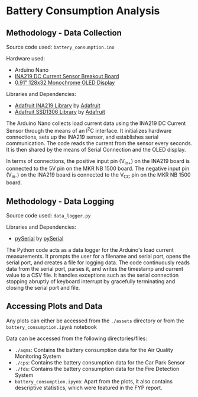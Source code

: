 # Battery Consumption Analysis
## Methodology - Data Collection
Source code used: `battery_consumption.ino`

Hardware used:
- Arduino Nano
- [INA219 DC Current Sensor Breakout Board](https://learn.adafruit.com/adafruit-ina219-current-sensor-breakout)
- [0.91" 128x32 Monochrome OLED Display](https://www.adafruit.com/product/661)

Libraries and Dependencies:
- [Adafruit INA219 Library](https://github.com/adafruit/Adafruit_INA219) by [Adafruit](https://github.com/adafruit)
- [Adafruit SSD1306 Library](https://github.com/adafruit/Adafruit_SSD1306) by [Adafruit](https://github.com/adafruit)

The Arduino Nano collects load current data using the INA219 DC Current Sensor through the means of an I<sup>2</sup>C interface. It initializes hardware connections, sets up the INA219 sensor, and establishes serial communication. The code reads the current from the sensor every seconds. It is then shared by the means of Serial Connection and the OLED display.

In terms of connections, the positive input pin (V<sub>in+</sub>) on the INA219 board is connected to the 5V pin on the MKR NB 1500 board. The negative input pin (V<sub>in-</sub>) on the INA219 board is connected to the V<sub>CC</sub> pin on the MKR NB 1500 board.

## Methodology - Data Logging
Source code used: `data_logger.py`

Libraries and Dependencies:
- [pySerial](https://github.com/pyserial/pyserial) by [pySerial](https://github.com/pyserial)

The Python code acts as a data logger for the Arduino's load current measurements. It prompts the user for a filename and serial port, opens the serial port, and creates a file for logging data. The code continuously reads data from the serial port, parses it, and writes the timestamp and current value to a CSV file. It handles exceptions such as the serial connection stopping abruptly of keyboard interrupt by gracefully terminating and closing the serial port and file.

## Accessing Plots and Data
Any plots can either be accessed from the `./assets` directory or from the `battery_consumption.ipynb` notebook

Data can be accessed from the following directories/files:
- `./aqms`: Contains the battery consumption data for the Air Quality Monitoring System
- `./cps`: Contains the battery consumption data for the Car Park Sensor
- `./fds`: Contains the battery consumption data for the Fire Detection System
- `battery_consumption.ipynb`: Apart from the plots, it also contains descriptive statistics, which were featured in the FYP report.